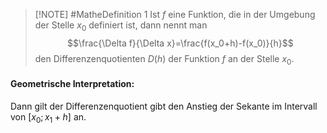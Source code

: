 

> [!NOTE] #MatheDefinition 1
> Ist $f$ eine Funktion, die in der Umgebung der Stelle $x_0$ definiert ist, dann nennt man $$\frac{\Delta f}{\Delta x}=\frac{f(x_0+h)-f(x_0)}{h}$$ den Differenzenquotienten $D(h)$ der Funktion $f$ an der Stelle $x_0$.

#### Geometrische Interpretation:
Dann gilt der Differenzenquotient gibt den Anstieg der Sekante im Intervall von $[x_0;x_1+h]$ an.
